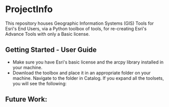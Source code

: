 # ProjectInfo
This repository houses Geographic Information Systems (GIS) Tools for Esri's End Users, via a Python toolbox of tools, for re-creating Esri's Advance Tools with only a Basic license.

## Getting Started - User Guide
* Make sure you have Esri's basic license and the arcpy library installed in your machine.
* Download the toolbox and place it in an appropriate folder on your machine. Navigate to the folder in Catalog. If you expand all the toolsets, you will see the following:


## Future Work:
